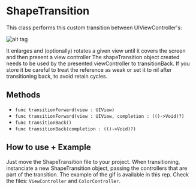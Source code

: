 # ShapeTransition
This class performs this custom transition between UIViewController's:

![alt tag](https://cloud.githubusercontent.com/assets/9408934/14547179/6af5364e-0281-11e6-9fa7-774664f0c578.gif)

It enlarges and (optionally) rotates a given view until it covers the screen and then present a view controller
 The shapeTransition object created needs to be used by the presented viewController to transitionBack. If you store it be careful to treat the reference as weak or set it to nil after transitioning back, to avoid retain cycles.
 
 ## Methods
* `func transitionForward(view : UIView)`
* `func transitionForward(view : UIView, completion : (()->Void)?)`
* `func transitionBack()`
* `func transitionBack(completion : (()->Void)?)`

## How to use + Example
Just move the ShapeTransition file to your project. When transitioning, instanciate a new ShapeTransition object, passing the controllers that are part of the transition. The example of the gif is available in this rep. Check the files: `ViewController` and `ColorController`.
